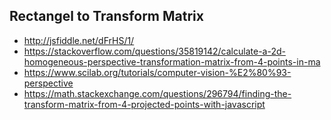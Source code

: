 
## Rectangel to Transform Matrix

- http://jsfiddle.net/dFrHS/1/
- https://stackoverflow.com/questions/35819142/calculate-a-2d-homogeneous-perspective-transformation-matrix-from-4-points-in-ma
- https://www.scilab.org/tutorials/computer-vision-%E2%80%93-perspective
- https://math.stackexchange.com/questions/296794/finding-the-transform-matrix-from-4-projected-points-with-javascript
